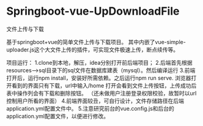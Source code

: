 # Springboot-vue-UpDownloadFile
文件上传与下载

基于springboot+vue的简单文件上传与下载项目。 其中内嵌了vue-simple-uploader.js这个大文件上传的插件，可实现文件极速上传，断点续传等。

项目运行： 1.clone到本地，解压，idea分别打开前后端项目； 
          2.后端首先根据resources——>sql目录下的sql文件在数据库建表（mysql）。然后编译运行 
          3.前端打开后，运行npm install，安装好所需依赖。之后运行npm run serve.
            浏览器打开看到的界面只有下载，url中输入/home   打开会看到文件上传按钮，上传成功后表中操作列会有下载和删除按钮。
            （还未做用户注册登录权限校验，故暂时以url控制用户所看的界面）
          4.前端界面较丑，可自行设计，文件存储路径在后端application.yml配置文件中。 
          5.注意研究前台的vue.config.js和后台的application.yml配置文件，以便进行修改。
